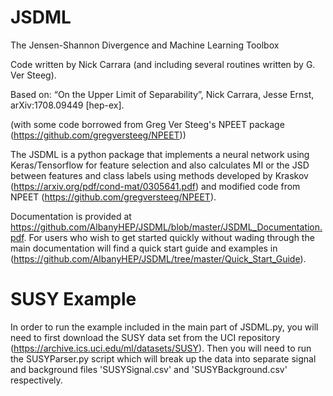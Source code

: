 # JSDML
The Jensen-Shannon Divergence and Machine Learning Toolbox

Code written by  Nick Carrara (and including several routines written by G. Ver Steeg). 

Based on: “On the Upper Limit of Separability”, Nick Carrara, Jesse Ernst, arXiv:1708.09449 [hep-ex].

(with some code borrowed from Greg Ver Steeg's NPEET package (https://github.com/gregversteeg/NPEET))

The JSDML is a python package that implements a neural network using Keras/Tensorflow for feature selection and also calculates MI or the JSD between features and class labels using methods developed by Kraskov (https://arxiv.org/pdf/cond-mat/0305641.pdf) and modified code from NPEET (https://github.com/gregversteeg/NPEET).

Documentation is provided at https://github.com/AlbanyHEP/JSDML/blob/master/JSDML_Documentation.pdf.  For users who wish to get started quickly without wading through the main documentation will find a quick start guide and examples in (https://github.com/AlbanyHEP/JSDML/tree/master/Quick_Start_Guide).  

# SUSY Example

In order to run the example included in the main part of JSDML.py, you will need to first download the SUSY data set from the UCI repository (https://archive.ics.uci.edu/ml/datasets/SUSY).  Then you will need to run the SUSYParser.py script which will break up the data into separate signal and background files 'SUSYSignal.csv' and 'SUSYBackground.csv' respectively.
